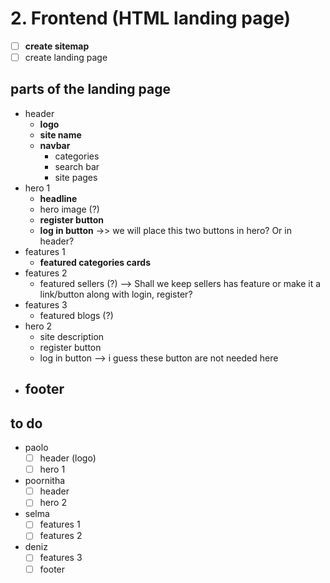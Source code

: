 # 2. Frontend (HTML landing page)
- [ ] **create sitemap**
- [ ] create landing page

## parts of the landing page
- header
	- **logo**
	- **site name**
	- **navbar**
		- categories
		- search bar
		- site pages
- hero 1
	- **headline**
	- hero image (?)
	- **register button**
	- **log in button**    ->> we will place this two buttons in hero? Or in header?
- features 1
	- **featured categories cards**
- features 2
	- featured sellers (?)   --> Shall we keep sellers has feature or make it a link/button along with login, register?
- features 3
	- featured blogs (?)
- hero 2
	- site description
	- register button
	- log in button   --> i guess these button are not needed here
-  **footer**
	-  

## to do
- paolo
    - [ ] header (logo)
    - [ ] hero 1
- poornitha
    - [ ] header
    - [ ] hero 2
- selma
    - [ ] features 1
    - [ ] features 2
- deniz
    - [ ] features 3
    - [ ] footer
